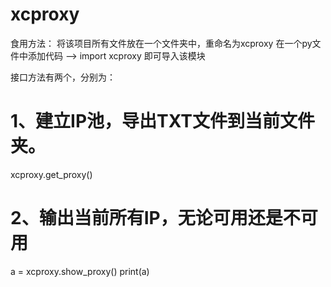 # xcproxy
食用方法：
将该项目所有文件放在一个文件夹中，重命名为xcproxy
在一个py文件中添加代码 --> import xcproxy
即可导入该模块

接口方法有两个，分别为：

# 1、建立IP池，导出TXT文件到当前文件夹。
xcproxy.get_proxy()


# 2、输出当前所有IP，无论可用还是不可用
a = xcproxy.show_proxy()
print(a)
